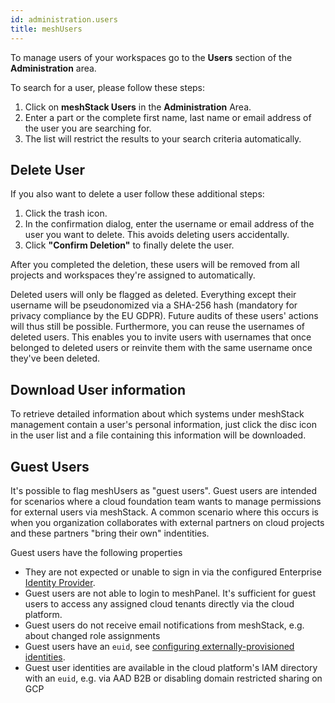 ```yaml
---
id: administration.users
title: meshUsers
---
```


To manage users of your workspaces go to the **Users** section of the **Administration** area.

To search for a user, please follow these steps:

1. Click on **meshStack Users** in the **Administration** Area.
2. Enter a part or the complete first name, last name or email address of the user you are searching for.
3. The list will restrict the results to your search criteria automatically.

## Delete User

If you also want to delete a user follow these additional steps:

1. Click the trash icon.
2. In the confirmation dialog,  enter the username or email address of the user you want to delete. This avoids deleting users accidentally.
3. Click **"Confirm Deletion"** to finally delete the user.

After you completed the deletion, these users  will be removed from all projects and workspaces they're assigned to automatically.

Deleted users will only be flagged as deleted. Everything except their username will be pseudonomized via a SHA-256 hash (mandatory for privacy compliance by the EU GDPR).
Future audits of these users' actions will thus still be possible. Furthermore, you can reuse the usernames of deleted users. This enables you to invite users with usernames that once belonged to deleted users or reinvite them with the same username once they've been deleted.

## Download User information

To retrieve detailed information about which systems under meshStack management contain a user's personal information, just click the disc icon in the user list and a file containing this information will be downloaded.

## Guest Users

It's possible to flag meshUsers as "guest users". Guest users are intended for scenarios where a cloud foundation team wants to manage permissions for  external users via meshStack.
A common scenario where this occurs is when you organization collaborates with external partners on cloud projects and these partners "bring their own" indentities.

Guest users have the following properties

- They are not expected or unable to sign in via the configured Enterprise  [Identity Provider](./meshstack.identity-provider.md).
- Guest users are not able to login to meshPanel. It's sufficient for guest users to access any assigned cloud tenants directly via the cloud platform.
- Guest users do not receive email notifications from meshStack, e.g. about changed role assignments
- Guest users have an `euid`, see [configuring externally-provisioned identities](./meshstack.identity-federation.md#configuring-externally-provisioned-identity-federation).
- Guest user identities are available in the cloud platform's IAM directory with an `euid`, e.g. via AAD B2B or disabling domain restricted sharing on GCP
